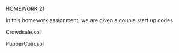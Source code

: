 HOMEWORK 21




In this homework assignment, we are given a couple start up codes


Crowdsale.sol



PupperCoin.sol
